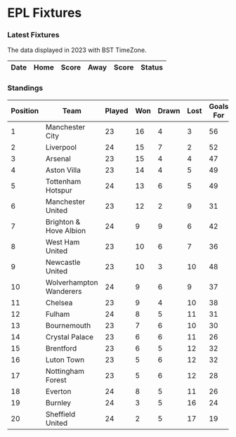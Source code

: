# EPL Fixtures

### Latest Fixtures

The data displayed in 2023 with BST TimeZone.

<!-- START_TABLE -->
| Date | Home | Score | Away | Score | Status |
|-------------|--------|--------------|--------|--------------|--------|
<!-- END_TABLE -->

### Standings

<!-- START_STANDINGS -->
| Position | Team | Played | Won | Drawn | Lost | Goals For | Goals Against | Goal Difference | Points |
|----------|------|--------|-----|-------|------|-----------|---------------|-----------------|--------|
| 1 | Manchester City | 23 | 16 | 4 | 3 | 56 | 25 | 31 | 52 |
| 2 | Liverpool | 24 | 15 | 7 | 2 | 52 | 22 | 30 | 52 |
| 3 | Arsenal | 23 | 15 | 4 | 4 | 47 | 22 | 25 | 49 |
| 4 | Aston Villa | 23 | 14 | 4 | 5 | 49 | 30 | 19 | 46 |
| 5 | Tottenham Hotspur | 24 | 13 | 6 | 5 | 49 | 35 | 14 | 45 |
| 6 | Manchester United | 23 | 12 | 2 | 9 | 31 | 32 | -1 | 38 |
| 7 | Brighton & Hove Albion | 24 | 9 | 9 | 6 | 42 | 38 | 4 | 36 |
| 8 | West Ham United | 23 | 10 | 6 | 7 | 36 | 36 | 0 | 36 |
| 9 | Newcastle United | 23 | 10 | 3 | 10 | 48 | 37 | 11 | 33 |
| 10 | Wolverhampton Wanderers | 24 | 9 | 6 | 9 | 37 | 37 | 0 | 33 |
| 11 | Chelsea | 23 | 9 | 4 | 10 | 38 | 39 | -1 | 31 |
| 12 | Fulham | 24 | 8 | 5 | 11 | 31 | 38 | -7 | 29 |
| 13 | Bournemouth | 23 | 7 | 6 | 10 | 30 | 42 | -12 | 27 |
| 14 | Crystal Palace | 23 | 6 | 6 | 11 | 26 | 40 | -14 | 24 |
| 15 | Brentford | 23 | 6 | 5 | 12 | 32 | 39 | -7 | 23 |
| 16 | Luton Town | 23 | 5 | 6 | 12 | 32 | 42 | -10 | 21 |
| 17 | Nottingham Forest | 23 | 5 | 6 | 12 | 28 | 41 | -13 | 21 |
| 18 | Everton | 24 | 8 | 5 | 11 | 26 | 32 | -6 | 19 |
| 19 | Burnley | 24 | 3 | 5 | 16 | 24 | 47 | -23 | 14 |
| 20 | Sheffield United | 24 | 2 | 5 | 17 | 19 | 59 | -40 | 11 |
<!-- END_STANDINGS -->

